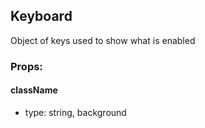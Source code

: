 ## Keyboard
Object of keys used to show what is enabled

### Props:

#### className
 - type: string,
  background

